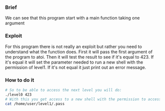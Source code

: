 ### Brief
We can see that this program start with a main function taking one argument

### Exploit
For this program there is not really an exploit but rather you need to understand what the function does.
First it will pass the first argument of the program to atoi.
Then it will test the result to see if it's equal to 423.
If it's equal it will set the parameter needed to run a new shell with the permission of level1.
If it's not equal it just print out an error message.

### How to do it
```bash
# So to be able to access the next level you will do:
./level0 423
# With this you get access to a new shell with the permission to access the flag.
cat /home/user/level1/.pass
```
